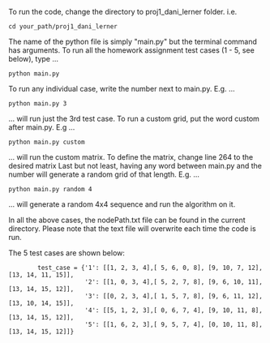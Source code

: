 To run the code, change the directory to proj1_dani_lerner folder. i.e.

    cd your_path/proj1_dani_lerner

The name of the python file is simply "main.py" but the terminal command has arguments.
To run all the homework assignment test cases (1 - 5, see below), type ...

    python main.py

To run any individual case, write the number next to main.py. E.g. ...

    python main.py 3             

... will run just the 3rd test case.
To run a custom grid, put the word custom after main.py. E.g ...

    python main.py custom

... will run the custom matrix. To define the matrix, change line 264 to the desired matrix
Last but not least, having any word between main.py and the number will generate a random grid of that length. E.g. ...

    python main.py random 4 

... will generate a random 4x4 sequence and run the algorithm on it.

In all the above cases, the nodePath.txt file can be found in the current directory. Please note that the text file
will overwrite each time the code is run.

The 5 test cases are shown below:

            test_case = {'1': [[1, 2, 3, 4],[ 5, 6, 0, 8], [9, 10, 7, 12], [13, 14, 11, 15]],
                         '2': [[1, 0, 3, 4],[ 5, 2, 7, 8], [9, 6, 10, 11], [13, 14, 15, 12]],
                         '3': [[0, 2, 3, 4],[ 1, 5, 7, 8], [9, 6, 11, 12], [13, 10, 14, 15]],
                         '4': [[5, 1, 2, 3],[ 0, 6, 7, 4], [9, 10, 11, 8], [13, 14, 15, 12]],
                         '5': [[1, 6, 2, 3],[ 9, 5, 7, 4], [0, 10, 11, 8], [13, 14, 15, 12]]}
                         


